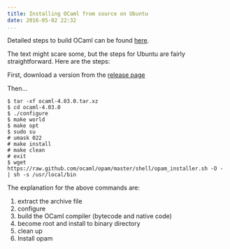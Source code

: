 ```yaml
---
title: Installing OCaml from source on Ubuntu
date: 2016-05-02 22:32
...
```


Detailed steps to build OCaml can be found
[here](http://caml.inria.fr/pub/distrib/ocaml-4.03/notes/INSTALL.adoc).

The text might scare some, but the steps for Ubuntu are fairly straightforward.
Here are the steps:

First, download a version from the [release page](https://ocaml.org/releases/)

Then...

```
$ tar -xf ocaml-4.03.0.tar.xz
$ cd ocaml-4.03.0
$ ./configure
$ make world
$ make opt
$ sudo su
# umask 022
# make install
# make clean
# exit
$ wget https://raw.github.com/ocaml/opam/master/shell/opam_installer.sh -O - | sh -s /usr/local/bin
```

The explanation for the above commands are:

1. extract the archive file
2. configure
3. build the OCaml compiler (bytecode and native code)
4. become root and install to binary directory
5. clean up
6. Install opam
